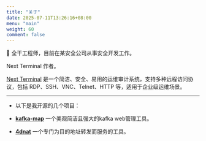 ```yaml
---
title: "关于"
date: 2025-07-11T13:26:16+08:00
menu: "main"
weight: 60
comment: false
---
```



👋 全干工程师，目前在某安全公司从事安全开发工作。

Next Terminal 作者。

[Next Terminal](https://github.com/dushixiang/next-terminal) 是一个简洁、安全、易用的运维审计系统，支持多种远程访问协议，包括 RDP、SSH、VNC、Telnet、HTTP 等，适用于企业级运维场景。


----

- 以下是我开源的几个项目：


- **[kafka-map](https://github.com/dushixiang/kafka-map)** 一个美观简洁且强大的kafka web管理工具。

- **[4dnat](https://github.com/dushixiang/4dnat)** 一个专门为目的地址转发而服务的工具。
